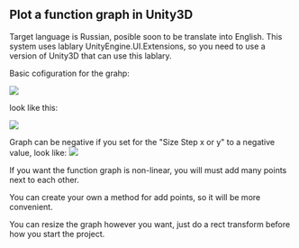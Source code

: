 ## Plot a function graph in Unity3D
Target language is Russian, posible soon to be translate into English. 
This system uses lablary UnityEngine.UI.Extensions, so you need to use a version of Unity3D  that can use this lablary.

Basic cofiguration for the grahp:

![](https://sun9-35.userapi.com/impg/hAjfH2JW-hUh0cPwUbPHUuYcPFFKkK8uu7DVZA/jnIgG_kaFiY.jpg?size=412x535&quality=95&sign=970b2f17e8c25ac23b3adcf0571298ba&type=album)

look like this:

![](https://sun9-75.userapi.com/impg/LrS_E9lnL_tN1kckREv2XcorOo-y62IsqcOJfw/mg9H7_4KvT4.jpg?size=415x548&quality=95&sign=c659790ca54654fc5737b654ae60322b&type=album)

Graph can be negative if you set for the "Size Step x or y" to a negative value,
look like:
![](https://sun9-70.userapi.com/impg/Xti11FAmj8LKY3m8H_xGhT6c-vAkDXWa81iREA/b_kBE_0Vppw.jpg?size=420x621&quality=95&sign=621d0ea116d027a8f990c4416e0061c0&type=album)

If you want the  function graph is non-linear, you will must add many  points next to each other.

You can create your own a method for add points, so it will be more convenient.

You can resize the graph however you want, just do a rect transform before how you  start the project.

